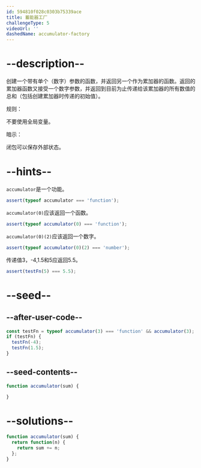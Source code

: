 ```yaml
---
id: 594810f028c0303b75339ace
title: 蓄能器工厂
challengeType: 5
videoUrl: ''
dashedName: accumulator-factory
---
```


# --description--

<p>创建一个带有单个（数字）参数的函数，并返回另一个作为累加器的函数。返回的累加器函数又接受一个数字参数，并返回到目前为止传递给该累加器的所有数值的总和（包括创建累加器时传递的初始值）。 </p><p>规则： </p><p>不要使用全局变量。 </p><p>暗示： </p><p>闭包可以保存外部状态。 </p>

# --hints--

`accumulator`是一个功能。

```js
assert(typeof accumulator === 'function');
```

`accumulator(0)`应该返回一个函数。

```js
assert(typeof accumulator(0) === 'function');
```

`accumulator(0)(2)`应该返回一个数字。

```js
assert(typeof accumulator(0)(2) === 'number');
```

传递值3，-4,1.5和5应返回5.5。

```js
assert(testFn(5) === 5.5);
```

# --seed--

## --after-user-code--

```js
const testFn = typeof accumulator(3) === 'function' && accumulator(3);
if (testFn) {
  testFn(-4);
  testFn(1.5);
}
```

## --seed-contents--

```js
function accumulator(sum) {

}
```

# --solutions--

```js
function accumulator(sum) {
  return function(n) {
    return sum += n;
  };
}
```
